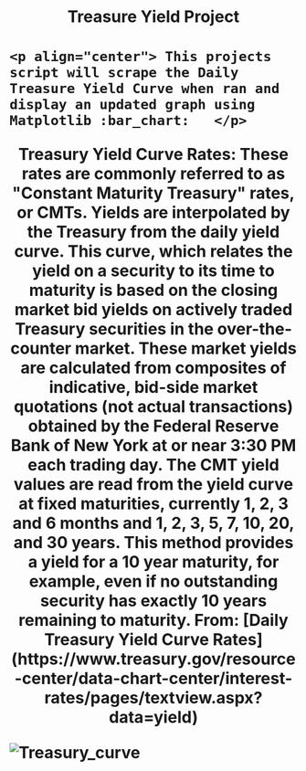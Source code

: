 <h1 align="center"> Treasure Yield Project <h1/>
    
    <p align="center"> This projects script will scrape the Daily Treasure Yield Curve when ran and display an updated graph using Matplotlib :bar_chart:   </p>
    
<p align="center"> Treasury Yield Curve Rates: These rates are commonly referred to as "Constant Maturity Treasury" rates, or CMTs. Yields are interpolated by the Treasury from the daily yield curve. This curve, which relates the yield on a security to its time to maturity is based on the closing market bid yields on actively traded Treasury securities in the over-the-counter market. These market yields are calculated from composites of indicative, bid-side market quotations (not actual transactions) obtained by the Federal Reserve Bank of New York at or near 3:30 PM each trading day. The CMT yield values are read from the yield curve at fixed maturities, currently 1, 2, 3 and 6 months and 1, 2, 3, 5, 7, 10, 20, and 30 years. This method provides a yield for a 10 year maturity, for example, even if no outstanding security has exactly 10 years remaining to maturity. 
From: [Daily Treasury Yield Curve Rates](https://www.treasury.gov/resource-center/data-chart-center/interest-rates/pages/textview.aspx?data=yield)</p> 
    
    
       
![Treasury_curve](https://user-images.githubusercontent.com/68433555/116341855-aa1bdc00-a7af-11eb-87b6-b92094d97408.png)